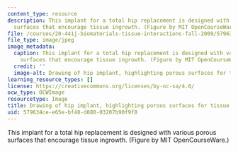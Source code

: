 ```yaml
---
content_type: resource
description: This implant for a total hip replacement is designed with various porous
  surfaces that encourage tissue ingrowth. (Figure by MIT OpenCourseWare.)
file: /courses/20-441j-biomaterials-tissue-interactions-fall-2009/579634cee65ebf48d88003207b90f9f8_20-441jf09.jpg
file_type: image/jpeg
image_metadata:
  caption: This implant for a total hip replacement is designed with various porous
    surfaces that encourage tissue ingrowth. (Figure by MIT OpenCourseWare.)
  credit: ''
  image-alt: Drawing of hip implant, highlighting porous surfaces for tissue ingrowth.
learning_resource_types: []
license: https://creativecommons.org/licenses/by-nc-sa/4.0/
ocw_type: OCWImage
resourcetype: Image
title: Drawing of hip implant, highlighting porous surfaces for tissue ingrowth
uid: 579634ce-e65e-bf48-d880-03207b90f9f8
---
```

This implant for a total hip replacement is designed with various porous surfaces that encourage tissue ingrowth. (Figure by MIT OpenCourseWare.)